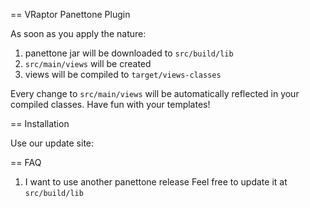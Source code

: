 == VRaptor Panettone Plugin

As soon as you apply the nature:

1. panettone jar will be downloaded to `src/build/lib`
2. `src/main/views` will be created
3. views will be compiled to `target/views-classes`

Every change to `src/main/views` will be automatically reflected in your compiled classes. Have fun with your templates!

== Installation  

Use our update site: 

== FAQ

1. I want to use another panettone release
Feel free to update it at `src/build/lib`